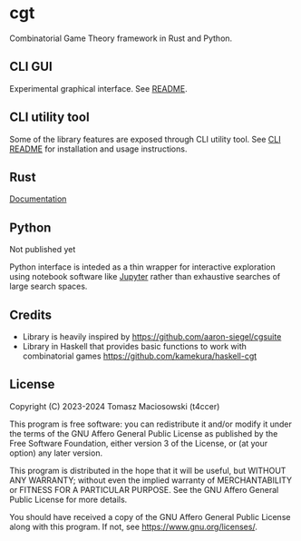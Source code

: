 # cgt

Combinatorial Game Theory framework in Rust and Python.

## CLI GUI

Experimental graphical interface. See [README](./cgt_gui/README.md).

## CLI utility tool

Some of the library features are exposed through CLI utility tool. See [CLI README](./cgt_cli/README.md) for installation and usage instructions.

## Rust

[Documentation](https://docs.rs/cgt/latest/cgt/)

## Python

Not published yet

Python interface is inteded as a thin wrapper for interactive exploration using notebook software like [Jupyter](https://jupyter.org/) rather than exhaustive searches of large search spaces.

## Credits

- Library is heavily inspired by https://github.com/aaron-siegel/cgsuite
- Library in Haskell that provides basic functions to work with combinatorial games https://github.com/kamekura/haskell-cgt

## License

Copyright (C) 2023-2024 Tomasz Maciosowski (t4ccer)

This program is free software: you can redistribute it and/or modify it under the terms of the GNU Affero General Public License as published by the Free Software Foundation, either version 3 of the License, or (at your option) any later version.

This program is distributed in the hope that it will be useful, but WITHOUT ANY WARRANTY; without even the implied warranty of MERCHANTABILITY or FITNESS FOR A PARTICULAR PURPOSE.
See the GNU Affero General Public License for more details.

You should have received a copy of the GNU Affero General Public License along with this program. If not, see <https://www.gnu.org/licenses/>.
